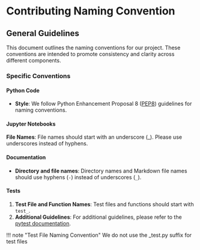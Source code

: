# Contributing Naming Convention

## General Guidelines

This document outlines the naming conventions for our project. These conventions are intended to promote consistency and clarity across different components.

### Specific Conventions

#### Python Code

* **Style**: We follow Python Enhancement Proposal 8 ([PEP8](https://peps.python.org/pep-0008/#package-and-module-names)) guidelines for naming conventions.

#### Jupyter Notebooks

 **File Names**: File names should start with an underscore (_). Please use underscores instead of hyphens.

#### Documentation

* **Directory and file names**: Directory names and Markdown file names should use hyphens (`-`) instead of underscores (`_`).

#### Tests

1. **Test File and Function Names**: Test files and functions should start with `test_`.
2. **Additional Guidelines**: For additional guidelines, please refer to the [pytest documentation](https://docs.pytest.org/en/stable/explanation/goodpractices.html#conventions-for-python-test-discovery).

!!! note "Test File Naming Convention"
    We do not use the _test.py suffix for test files

